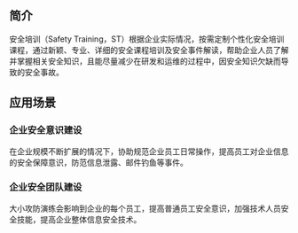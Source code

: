 ## 简介
安全培训（Safety Training，ST）根据企业实际情况，按需定制个性化安全培训课程，通过新颖、专业、详细的安全课程培训及安全事件解读，帮助企业人员了解并掌握相关安全知识，且能尽量减少在研发和运维的过程中，因安全知识欠缺而导致的安全事故。

## 应用场景
### 企业安全意识建设
在企业规模不断扩展的情况下，协助规范企业员工日常操作，提高员工对企业信息的安全保障意识，防范信息泄露、邮件钓鱼等事件。

### 企业安全团队建设
大小攻防演练会影响到企业的每个员工，提高普通员工安全意识，加强技术人员安全技能，提高企业整体信息安全技术。
